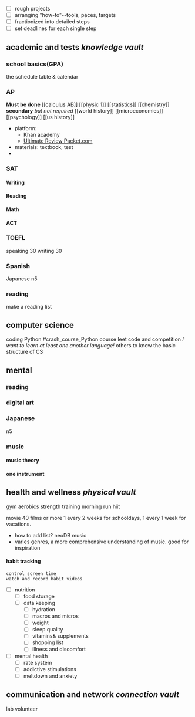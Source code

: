 - [ ] rough projects 
- [ ] arranging  "how-to"--tools, paces, targets
- [ ] fractionized into detailed steps
- [ ] set deadlines for each single step
## academic and tests *knowledge vault*
### school basics(GPA)
the schedule table & calendar

### AP 
**Must be done**
	[[calculus AB]]
	[[physic 1]]
	[[statistics]]
	[[chemistry]]
**secondary**
*but not required*
	[[world history]]
	[[microeconomies]]
	[[psychology]]
	[[us history]]
- platform: 
	- Khan academy
	- [Ultimate Review Packet.com](https://www.ultimatereviewpacket.com/)
- materials: textbook, test
- 
### SAT 
#### Writing
#### Reading
#### Math

#### ACT

### TOEFL
speaking 30
writing 30

### Spanish

Japanese
	 n5
### reading
make a reading list

## computer science
coding
	Python
		#crash_course_Python 
		course
		leet code and competition
	*I want to learn at least one another language!*
others
	to know the basic structure of CS
## mental
### reading
### digital art
### Japanese
n5
### music
#### music theory
#### one instrument
#### 
## health and wellness *physical vault*
gym
	aerobics
	strength training
	morning run
	hiit
	
movie
40 films or more 
	1 every 2 weeks for schooldays,
	1 every 1 week for vacations.
- how to add list?
	neoDB
music
- varies genres, a more comprehensive understanding of music. good for inspiration
#### habit tracking
	control screen time
	watch and record habit videos
- [ ] nutrition
	- [ ] food storage
	- [ ] data keeping
		- [ ] hydration
		- [ ] macros and micros
		- [ ] weight
		- [ ] sleep quality
		- [ ] vitamins& supplements
		- [ ] shopping list
		- [ ] illness and discomfort
- [ ] mental health
	- [ ] rate system
	- [ ] addictive stimulations
	- [ ] meltdown and anxiety
## communication and network *connection vault*
lab volunteer



